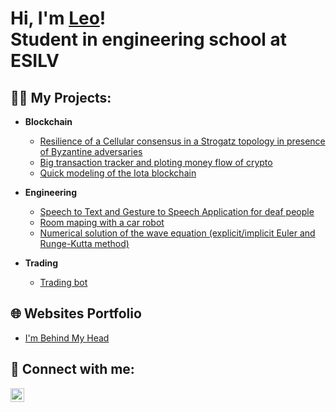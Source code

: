 <h1>Hi, I'm <a href="https://www.linkedin.com/in/leo-combaret/">Leo</a>!<br/>Student in engineering school at ESILV</h1>

<h2>👨‍💻 My Projects:</h2>

- <b>Blockchain</b>

  - [Resilience of a Cellular consensus in a Strogatz topology in presence of Byzantine adversaries](https://github.com/Shimaadakunn/Cellular_consensus)
  - [Big transaction tracker and ploting money flow of crypto](https://github.com/Shimadakunn/TxTracker)
  - [Quick modeling of the Iota blockchain](https://github.com/Shimaadakunn/IOTA-Tangle)  
 
- <b>Engineering</b>
  
  - [Speech to Text and Gesture to Speech Application for deaf people](https://github.com/Shimadakunn/Hand-Gesture-Recognition)
  - [Room maping with a car robot](https://github.com/ejovo13/Projet-Robot)
  - [Numerical solution of the wave equation (explicit/implicit Euler and Runge-Kutta method)](https://github.com/Shimadakunn/Guitare-string-disturbance)
  
- <b>Trading</b>
  
  - [Trading bot](https://github.com/Shimadakunn/autogrid-trading-bot)

<h2> 🌐 Websites Portfolio </h2>
  
- [I'm Behind My Head](https://shimadakunn.github.io/imbh/)
  
  
<h2> 🤳 Connect with me:</h2>

[<img align="left" alt="LeoCombaret | LinkedIn" width="22px" src="https://user-images.githubusercontent.com/89693356/231500813-f1a7aab3-5e0b-4214-84c7-9b47f29460af.svg" />][linkedin]

[linkedin]: https://www.linkedin.com/in/leo-combaret/

